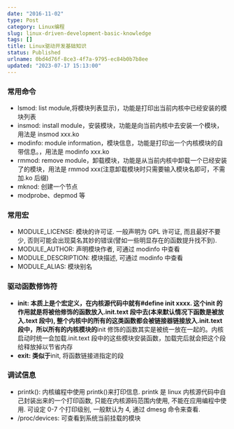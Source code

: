 ```yaml
---
date: "2016-11-02"
type: Post
category: Linux编程
slug: linux-driven-development-basic-knowledge
tags: []
title: Linux驱动开发基础知识
status: Published
urlname: 0bd4d76f-8ce3-4f7a-9795-ec84b0b7b8ee
updated: "2023-07-17 15:13:00"
---
```


### 常用命令

- lsmod: list module,将模块列表显示)，功能是打印出当前内核中已经安装的模块列表
- insmod: install module，安装模块，功能是向当前内核中去安装一个模块，用法是 insmod xxx.ko
- modinfo: module information，模块信息，功能是打印出一个内核模块的自带信息。，用法是 modinfo xxx.ko
- rmmod: remove module，卸载模块，功能是从当前内核中卸载一个已经安装了的模块，用法是 rmmod xxx(注意卸载模块时只需要输入模块名即可，不需加.ko 后缀)
- mknod: 创建一个节点
- modprobe、depmod 等

### 常用宏

- MODULE_LICENSE: 模块的许可证. 一般声明为 GPL 许可证, 而且最好不要少, 否则可能会出现莫名其妙的错误(譬如一些明显存在的函数提升找不到).
- MODULE_AUTHOR: 声明模块作者, 可通过 modinfo 中查看
- MODULE_DESCRIPTION: 模块描述, 可通过 modinfo 中查看
- MODULE_ALIAS: 模块别名

### 驱动函数修饰符

- **init: 本质上是个宏定义，在内核源代码中就有#define **init xxxx. 这个**init 的作用就是将被他修饰的函数放入.init.text 段中去(本来默认情况下函数是被放入.text 段中), 整个内核中的所有的这类函数都会被链接器链接放入.init.text 段中，所以所有的内核模块的**init 修饰的函数其实是被统一放在一起的。内核启动时统一会加载.init.text 段中的这些模块安装函数，加载完后就会把这个段给释放掉以节省内存
- **exit: 类似于**init, 将函数链接进指定的段

### 调试信息

- printk(): 内核编程中使用 printk()来打印信息. printk 是 linux 内核源代码中自己封装出来的一个打印函数, 只能在内核源码范围内使用, 不能在应用编程中使用. 可设定 0-7 个打印级别, 一般默认为 4, 通过 dmesg 命令来查看.
- /proc/devices: 可查看到系统当前挂载的模块
